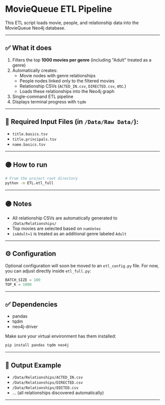 # MovieQueue ETL Pipeline

This ETL script loads movie, people, and relationship data into the MovieQueue Neo4j database.

---

## ✅ What it does

1. Filters the top **1000 movies per genre** (including "Adult" treated as a genre)
2. Automatically creates:
   - Movie nodes with genre relationships
   - People nodes linked only to the filtered movies
   - Relationship CSVs (`ACTED_IN.csv`, `DIRECTED.csv`, etc.)
   - Loads these relationships into the Neo4j graph
3. Single-command ETL pipeline
4. Displays terminal progress with `tqdm`

---

## 📂 Required Input Files (in `/Data/Raw Data/`):

- `title.basics.tsv`
- `title.principals.tsv`
- `name.basics.tsv`

---

## 🟣 How to run

```bash
# From the project root directory
python -m ETL.etl_full
```

---

## 🟣 Notes

- All relationship CSVs are automatically generated to `/Data/Relationships/`
- Top movies are selected based on `numVotes`
- `isAdult=1` is treated as an additional genre labeled `Adult`

---

## ⚙️ Configuration

Optional configuration will soon be moved to an `etl_config.py` file.
For now, you can adjust directly inside `etl_full.py`:

```python
BATCH_SIZE = 100
TOP_K = 1000
```

---

## ✅ Dependencies

- pandas
- tqdm
- neo4j-driver

Make sure your virtual environment has them installed:

```bash
pip install pandas tqdm neo4j
```

---

## 👀 Output Example

- `/Data/Relationships/ACTED_IN.csv`
- `/Data/Relationships/DIRECTED.csv`
- `/Data/Relationships/EDITED.csv`
- ... (all relationships discovered automatically)

---